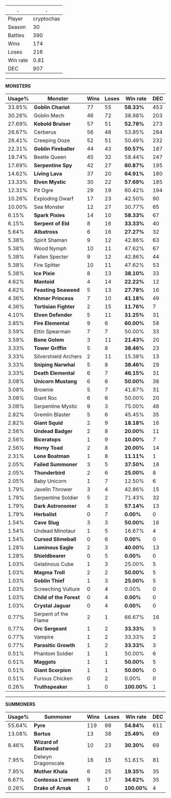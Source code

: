.|.
|-|-
Player|cryptochas
Season|30
Battles|390
Wins|174
Loses|216
Win rate|0.81
DEC|907

---
**MONSTERS**

Usage%|Monster|Wins|Loses|Win rate|DEC|
-|-|-|-|-|-|
33.85%|**Goblin Chariot**|77|55|**58.33%**|453|
30.26%|Goblin Mech|46|72|38.98%|203|
27.69%|**Kobold Bruiser**|57|51|**52.78%**|273|
26.67%|Cerberus|56|48|53.85%|284|
26.41%|Creeping Ooze|52|51|50.49%|232|
22.31%|**Goblin Fireballer**|44|43|**50.57%**|187|
19.74%|Beetle Queen|45|32|58.44%|247|
17.69%|**Serpentine Spy**|42|27|**60.87%**|195|
14.62%|**Living Lava**|37|20|**64.91%**|180|
13.33%|**Elven Mystic**|30|22|**57.69%**|185|
12.31%|Pit Ogre|29|19|60.42%|194|
10.26%|Exploding Dwarf|17|23|42.50%|90|
10.00%|Sea Monster|12|27|30.77%|65|
6.15%|**Spark Pixies**|14|10|**58.33%**|67|
6.15%|**Serpent of Eld**|8|16|**33.33%**|40|
5.64%|**Albatross**|6|16|**27.27%**|32|
5.38%|Spirit Shaman|9|12|42.86%|63|
5.38%|Wood Nymph|10|11|47.62%|67|
5.38%|Fallen Specter|9|12|42.86%|44|
5.38%|Fire Spitter|10|11|47.62%|53|
5.38%|**Ice Pixie**|8|13|**38.10%**|33|
4.62%|**Mantoid**|4|14|**22.22%**|12|
4.62%|**Feasting Seaweed**|5|13|**27.78%**|16|
4.36%|**Khmer Princess**|7|10|**41.18%**|49|
4.36%|**Tortisian Fighter**|2|15|**11.76%**|7|
4.10%|**Elven Defender**|5|11|**31.25%**|31|
3.85%|**Fire Elemental**|9|6|**60.00%**|58|
3.59%|Ettin Spearman|7|7|50.00%|33|
3.59%|**Bone Golem**|3|11|**21.43%**|20|
3.33%|**Tower Griffin**|5|8|**38.46%**|23|
3.33%|Silvershield Archers|2|11|15.38%|13|
3.33%|**Sniping Narwhal**|5|8|**38.46%**|29|
3.33%|**Death Elemental**|6|7|**46.15%**|31|
3.08%|**Unicorn Mustang**|6|6|**50.00%**|38|
3.08%|Brownie|5|7|41.67%|31|
3.08%|Giant Roc|6|6|50.00%|20|
3.08%|Serpentine Mystic|9|3|75.00%|48|
2.82%|Gremlin Blaster|5|6|45.45%|35|
2.82%|**Giant Squid**|2|9|**18.18%**|16|
2.56%|**Undead Badger**|2|8|**20.00%**|11|
2.56%|**Biceratops**|1|9|**10.00%**|7|
2.56%|**Horny Toad**|2|8|**20.00%**|14|
2.31%|**Lone Boatman**|1|8|**11.11%**|1|
2.05%|**Failed Summoner**|3|5|**37.50%**|18|
2.05%|**Thunderbird**|2|6|**25.00%**|8|
2.05%|Baby Unicorn|1|7|12.50%|6|
1.79%|Javelin Thrower|3|4|42.86%|15|
1.79%|Serpentine Soldier|5|2|71.43%|32|
1.79%|**Dark Astronomer**|4|3|**57.14%**|13|
1.79%|**Herbalist**|0|7|**0.00%**|0|
1.54%|**Cave Slug**|3|3|**50.00%**|16|
1.54%|Undead Minotaur|1|5|16.67%|4|
1.54%|**Cursed Slimeball**|0|6|**0.00%**|0|
1.28%|**Luminous Eagle**|2|3|**40.00%**|13|
1.28%|**Shieldbearer**|0|5|**0.00%**|0|
1.03%|Gelatinous Cube|1|3|25.00%|5|
1.03%|**Magma Troll**|2|2|**50.00%**|5|
1.03%|**Goblin Thief**|1|3|**25.00%**|5|
1.03%|Screeching Vulture|0|4|0.00%|0|
1.03%|**Child of the Forest**|0|4|**0.00%**|0|
1.03%|**Crystal Jaguar**|0|4|**0.00%**|0|
0.77%|Serpent of the Flame|2|1|66.67%|16|
0.77%|**Orc Sergeant**|1|2|**33.33%**|5|
0.77%|Vampire|1|2|33.33%|2|
0.77%|**Parasitic Growth**|1|2|**33.33%**|3|
0.51%|Phantom Soldier|1|1|50.00%|6|
0.51%|**Maggots**|1|1|**50.00%**|5|
0.51%|**Giant Scorpion**|1|1|**50.00%**|0|
0.51%|Furious Chicken|0|2|0.00%|0|
0.26%|**Truthspeaker**|1|0|**100.00%**|1|

---
**SUMMONERS**

Usage%|Summoner|Wins|Loses|Win rate|DEC|
-|-|-|-|-|-|
55.64%|**Pyre**|119|98|**54.84%**|611|
13.08%|**Bortus**|13|38|**25.49%**|69|
8.46%|**Wizard of Eastwood**|10|23|**30.30%**|69|
7.95%|Delwyn Dragonscale|16|15|51.61%|81|
7.95%|**Mother Khala**|6|25|**19.35%**|35|
6.67%|**Contessa L'ament**|9|17|**34.62%**|35|
0.26%|**Drake of Arnak**|1|0|**100.00%**|4|
